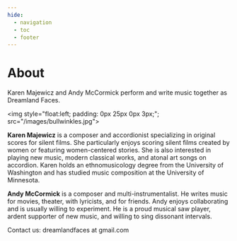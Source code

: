 ```yaml
---
hide:
  - navigation
  - toc
  - footer
---
```


# About

Karen Majewicz and Andy McCormick perform and write music together as Dreamland Faces.

<img style="float:left; padding: 0px 25px 0px 3px;"; src="/images/bullwinkles.jpg">

**Karen Majewicz**  is a composer and accordionist specializing in original scores for silent films. She particularly enjoys scoring silent films created by women or featuring women-centered stories. She is also interested in playing new music, modern classical works, and atonal art songs on accordion. Karen holds an ethnomusicology degree from the University of Washington and has studied music composition at the University of Minnesota.

**Andy McCormick** is a composer and multi-instrumentalist. He writes music for movies, theater, with lyricists, and for friends. Andy enjoys collaborating and is usually willing to experiment. He is a proud musical saw player, ardent supporter of new music, and willing to sing dissonant intervals.

Contact us: dreamlandfaces at gmail.com

